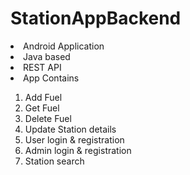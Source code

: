 # StationAppBackend

<li>Android Application</li>
<li>Java based</li>
<li>REST API</li>
<li>App Contains</li>

   1. Add Fuel
   2. Get Fuel
   3. Delete Fuel
   4. Update Station details
   5. User login & registration
   6. Admin login & registration
   7. Station search
